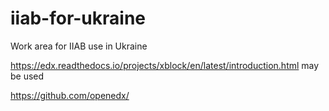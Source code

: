 # iiab-for-ukraine
Work area for IIAB use in Ukraine

https://edx.readthedocs.io/projects/xblock/en/latest/introduction.html may be used

https://github.com/openedx/
